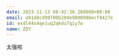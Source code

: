 ```yaml
---
date: 2023-11-13 08:42:30.268000+00:00
email: d41d8cd98f00b204e9800998ecf8427e
id: exdl44x4qe1uq2qkdu7qiy7w
name: ZDY
---
```

太强啦
